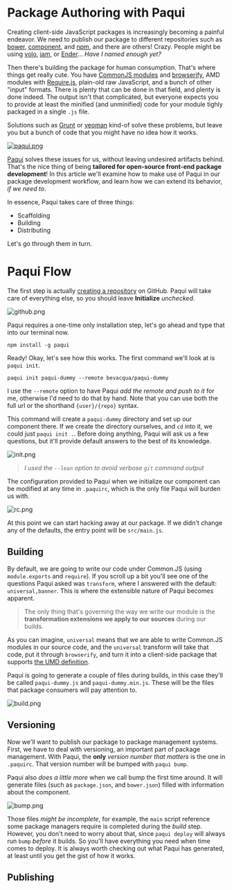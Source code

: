 # Package Authoring with Paqui

Creating client-side JavaScript packages is increasingly becoming a painful endeavor. We need to publish our package to different repositories such as [bower](http://bower.io/ "Bower: A Package Manager for the Web"), [component](http://component.io/ "Component: Modular JavaScript Framework"), and [npm](https://npmjs.org/ "Node Packaged Modules"), and there are others! Crazy. People might be using [volo](http://volojs.org/ "volo"), [jam](http://jamjs.org/ "jam"), or [Ender](http://ender.jit.su/ "Ender")... _Have I named enough yet?_

Then there's building the package for human consumption. That's where things get really cute. You have [CommonJS modules](http://wiki.commonjs.org/wiki/Modules "CommonJS Modules Spec") and [browserify](http://browserify.org/), AMD modules with [Require.js](http://requirejs.org/ "Require.js Organization"), plain-old raw  JavaScript, and a bunch of other "input" formats. There is plenty that can be done in that field, and plenty is done indeed. The output isn't that complicated, but everyone expects you to provide at least the minified (and unminified) code for your module tighly packaged in a single `.js` file.

Solutions such as [Grunt](http://gruntjs.com/ "Grunt: The JavaScript Task Runner") or [yeoman](http://yeoman.io/ "Yeoman Modern Worflows") kind-of solve these problems, but leave you but a bunch of code that you might have no idea how it works.

[![paqui.png][1]](https://github.com/bevacqua/paqui "Packager-agnostic package manager for front-end developers")

[Paqui](https://github.com/bevacqua/paqui "Packager-agnostic package manager for front-end developers") solves these issues for us, without leaving undesired artifacts behind. That's the nice thing of being **tailored for open-source front-end package development**! In this article we'll examine how to make use of Paqui in our package development workflow, and learn how we can extend its behavior, _if we need to_.

  [1]: http://i.imgur.com/AksDJZW.png

In essence, Paqui takes care of three things:

- Scaffolding
- Building
- Distributing

Let's go through them in turn.

# Paqui Flow

The first step is actually [creating a repository](https://github.com/new "Create a New Repository on GitHub") on GitHub. Paqui will take care of everything else, so you should leave **Initialize** _unchecked_.

![github.png][1]

Paqui requires a one-time only installation step, let's go ahead and type that into our terminal now.

```shell
npm install -g paqui
```

Ready! Okay, let's see how this works. The first command we'll look at is `paqui init`.

```shell
paqui init paqui-dummy --remote bevacqua/paqui-dummy
```

I use the `--remote` option to have Paqui _add the remote and push to it_ for me, otherwise I'd need to do that by hand. Note that you can use both the full url or the shorthand `{user}/{repo}` syntax.

This command will create a `paqui-dummy` directory and set up our component there. If we create the directory ourselves, and `cd` into it, we could just `paqui init .`. Before doing anything, Paqui will ask us a few questions, but it'll provide default answers to the best of its knowledge.

![init.png][2]  
> _I used the `--lean` option to avoid verbose `git` command output_

The configuration provided to Paqui when we initialize our component can be modified at any time in `.paquirc`, which is the only file Paqui will burden us with.

![rc.png][3]

At this point we can start hacking away at our package. If we didn't change any of the defaults, the entry point will be `src/main.js`.

## Building

By default, we are going to write our code under Common.JS (using `module.exports` and `require`). If you scroll up a bit you'll see one of the questions Paqui asked was `transform`, where I answered with the default: `universal,banner`. This is where the extensible nature of Paqui becomes apparent.

> The only thing that's governing the way we write our module is the **transformation extensions we apply to our sources** during our builds.

As you can imagine, `universal` means that we are able to write Common.JS modules in our source code, and the `universal` transform will take that code, put it through `browserify`, and turn it into a client-side package that supports [the UMD definition](https://github.com/umdjs/umd "Universal Module Definition").

Paqui is going to generate a couple of files during builds, in this case they'll be called `paqui-dummy.js` and `paqui-dummy.min.js`. These will be the files that package consumers will pay attention to.

![build.png][4]

## Versioning

Now we'll want to publish our package to package management systems. First, we have to deal with versioning, an important part of package management. With Paqui, the **only** _version number that matters_ is the one in `.paquirc`. That version number will be bumped with `paqui bump`.

Paqui also _does a little more_ when we call bump the first time around. It will generate files (such as `package.json`, and `bower.json`) filled with information about the component.

![bump.png][5]

Those files _might be incomplete_, for example, the `main` script reference some package managers require is completed during the _build_ step. However, you don't need to worry about that, since `paqui deploy` will always run `bump` _before_ it builds. So you'll have everything you need when time comes to deploy. It is always worth checking out what Paqui has generated, at least until you get the gist of how it works.

## Publishing



  [1]: http://i.imgur.com/XAlzQ8V.png "Creating the repository on GitHub"
  [2]: http://i.imgur.com/i0grZjO.png "Initializing a component with Paqui"
  [3]: http://i.imgur.com/Tx6ehpE.png "The .paquirc configuration file"
  [4]: http://i.imgur.com/4dx3YHd.png "Building a component with Paqui"
  [5]: http://i.imgur.com/onnWEaI.png "Version bumping!"

